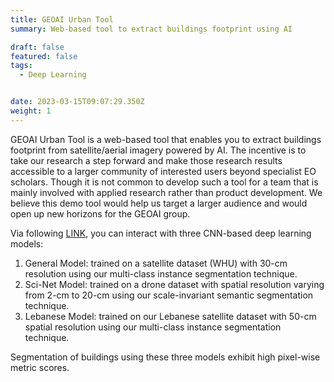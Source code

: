 ```yaml
---
title: GEOAI Urban Tool
summary: Web-based tool to extract buildings footprint using AI

draft: false
featured: false
tags:
  - Deep Learning


date: 2023-03-15T09:07:29.350Z
weight: 1
---
```


GEOAI Urban Tool is a web-based tool that enables you to extract buildings footprint from satellite/aerial imagery powered by AI.
The incentive is to take our research a step forward and make those research results accessible to a larger community of interested users beyond specialist EO scholars. Though it is not common to develop such a tool for a team that is mainly involved with applied research rather than product development. We believe this demo tool would help us target a larger audience and would open up new horizons for the GEOAI group.

Via following <a href="http://geoai.cnrs.edu.lb/urbanmodels/" target="_blank">LINK</a>, you can interact with three CNN-based deep learning models:
1. General Model: trained on a satellite dataset (WHU) with 30-cm resolution using our multi-class instance segmentation technique.
2. Sci-Net Model: trained on a drone dataset with spatial resolution varying from 2-cm to 20-cm using our scale-invariant semantic segmentation technique.
3. Lebanese Model: trained on our Lebanese satellite dataset with 50-cm spatial resolution using our multi-class instance segmentation technique.

Segmentation of buildings using these three models exhibit high pixel-wise metric scores.



